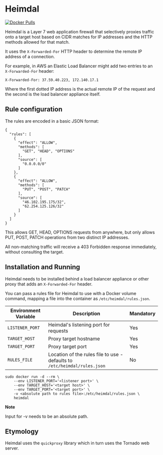 # Heimdal

[![Docker Pulls](https://img.shields.io/docker/pulls/fractos/heimdal.svg?style=for-the-badge)](https://hub.docker.com/r/fractos/heimdal/)

Heimdal is a Layer 7 web application firewall that selectively proxies traffic onto a target host based on CIDR matches for IP addresses and the HTTP methods allowed for that match.

It uses the `X-Forwarded-For` HTTP header to determine the remote IP address of a connection.

For example, in AWS an Elastic Load Balancer might add two entries to an `X-Forwarded-For` header:

```
X-Forwarded-For: 37.59.40.223, 172.140.17.1
```

Where the first dotted IP address is the actual remote IP of the request and the second is the load balancer appliance itself.

## Rule configuration

The rules are encoded in a basic JSON format:

```
{
  "rules": [
    {
      "effect": "ALLOW",
      "methods": [
        "GET", "HEAD", "OPTIONS"
      ],
      "source": [
        "0.0.0.0/0"
      ]
    },
    {
      "effect": "ALLOW",
      "methods": [
        "PUT", "POST", "PATCH"
      ],
      "source": [
        "46.102.195.175/32",
        "62.254.125.126/32"
      ]
    }
  ]
}
```

This allows GET, HEAD, OPTIONS requests from anywhere, but only allows PUT, POST, PATCH operations from two distinct IP addresses.

All non-matching traffic will receive a 403 Forbidden response immediately, without consulting the target.

## Installation and Running

Heimdal needs to be installed behind a load balancer appliance or other proxy that adds an `X-Forwarded-For` header.

You can pass a rules file for Heimdal to use with a Docker volume command, mapping a file into the container as `/etc/heimdal/rules.json`.

| Environment Variable | Description                                                               | Mandatory |
|----------------------|---------------------------------------------------------------------------|-----------|
| `LISTENER_PORT`      | Heimdal's listening port for requests                                     | Yes       |
| `TARGET_HOST`        | Proxy target hostname                                                     | Yes       |
| `TARGET_PORT`        | Proxy target port                                                         | Yes       |
| `RULES_FILE`         | Location of the rules file to use - defaults to `/etc/heimdal/rules.json` | No        |

```
sudo docker run -d --rm \
    --env LISTENER_PORT='<listener port>' \
    --env TARGET_HOST='<target host>' \
    --env TARGET_PORT='<target port>' \
    -v <absolute path to rules file>:/etc/heimdal/rules.json \
    heimdal
```

**Note**

Input for -v needs to be an absolute path.

## Etymology

Heimdal uses the `quickproxy` library which in turn uses the Tornado web server.